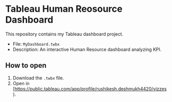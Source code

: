 # Tableau Human Reosource Dashboard

This repository contains my Tableau dashboard project.

- File: `MyDashboard.twbx`
- Description: An interactive Human Resource dashboard analyzing KPI.

## How to open
1. Download the `.twbx` file.
2. Open in [https://public.tableau.com/app/profile/rushikesh.deshmukh4420/vizzes).
